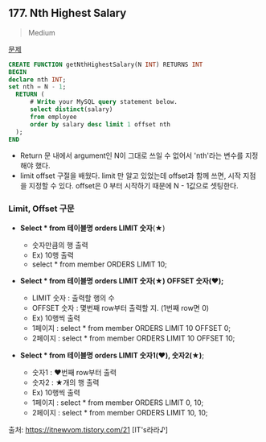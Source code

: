 ## 177. Nth Highest Salary

> Medium

[문제](https://leetcode.com/problems/nth-highest-salary/)



```sql
CREATE FUNCTION getNthHighestSalary(N INT) RETURNS INT
BEGIN
declare nth INT;
set nth = N - 1;
  RETURN (
      # Write your MySQL query statement below.
      select distinct(salary) 
      from employee 
      order by salary desc limit 1 offset nth
  );
END
```

- Return 문 내에서 argument인 N이 그대로 쓰일 수 없어서 'nth'라는 변수를 지정해야 했다.
- limit offset 구절을 배웠다. limit 만 알고 있었는데 offset과 함께 쓰면, 시작 지점을 지정할 수 있다. offset은 0 부터 시작하기 때문에 N - 1값으로 셋팅한다.



### Limit, Offset 구문

- **Select  \* from 테이블명 orders LIMIT 숫자**(★)
  - 숫자만큼의 행 출력
  - Ex) 10행 출력
  - select * from member ORDERS LIMIT 10;



- **Select \* from 테이블명 orders LIMIT 숫자(★) OFFSET 숫자(♥);**
  - LIMIT 숫자 : 출력할 행의 수
  - OFFSET 숫자 : 몇번째 row부터 출력할 지. (1번째 row면 0)
  - Ex) 10행씩 출력
  - 1페이지 : select \* from member ORDERS LIMIT 10 OFFSET 0;
  - 2페이지 : select \* from member ORDERS LIMIT 10 OFFSET 10;



- **Select \* from 테이블명 orders LIMIT 숫자1(♥), 숫자2(★)**;
  - 숫자1 : ♥번째 row부터 출력
  - 숫자2 : ★개의 행 출력
  - Ex) 10행씩 출력
  - 1페이지 : select \* from member ORDERS LIMIT 0, 10;
  - 2페이지 : select \* from member ORDERS LIMIT 10, 10;

출처: https://itnewvom.tistory.com/21 [IT's라라♪]